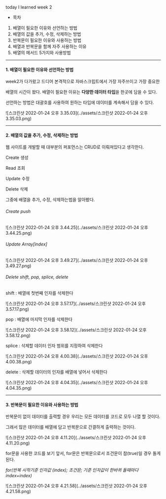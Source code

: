 today I learned week 2

- 목차

1. 배열이 필요한 이유와 선언하는 방법
2. 배열의 값을 추가, 수정, 삭제하는 방법
3. 반복문이 필요한 이유와 사용하는 방법
4. 배열과 반복문을 함께 자주 사용하는 이유
5. 배열의 메서드 5가지와 사용방법



---



#### 1. 배열이 필요한 이유와 선언하는 방법

week2가 다가왔고 드디어 본격적으로 자바스크립트에서 가장 자주쓰이고 가장 중요한

배열의 시간이 왔다. 배열이 필요한 이유는 **다양한 데이터 타입**을 한곳에 담을 수 있다.

선언하는 방법은 대괄호를 사용하여 원하는 타입에 데이터를 계속해서 담을 수 있다.

![스크린샷 2022-01-24 오후 3.35.03](../assets/스크린샷 2022-01-24 오후 3.35.03.png)



---



#### 2. 배열의 값을 추가, 수정, 삭제하는 방법

웹 사이트를 개발할 때 대부분의 퍼포먼스는 CRUD로 이뤄져있다고 생각한다.

Create  	생성

Read 		조회

Update 	수정

Delete       삭제

그중에 배열을 추가, 수정, 삭제하는법을 알아봤다.



###### Create  push

![스크린샷 2022-01-24 오후 3.44.25](../assets/스크린샷 2022-01-24 오후 3.44.25.png)



###### Update  Array[index]

![스크린샷 2022-01-24 오후 3.49.27](../assets/스크린샷 2022-01-24 오후 3.49.27.png)



###### Delete shift, pop, splice, delete 

shift : 배열에 첫번째 인자를 삭제한다

![스크린샷 2022-01-24 오후 3.57.17](../assets/스크린샷 2022-01-24 오후 3.57.17.png)

pop : 배열에 마지막 인자를 삭제한다

![스크린샷 2022-01-24 오후 3.58.12](../assets/스크린샷 2022-01-24 오후 3.58.12.png)

splice : 삭제할 데이터 인자 범위를 지정하여 삭제한다

![스크린샷 2022-01-24 오후 4.00.38](../assets/스크린샷 2022-01-24 오후 4.00.38.png)

delete : 삭제할 데이터의 인자를 배열에 넣어서 삭제한다

![스크린샷 2022-01-24 오후 4.04.35](../assets/스크린샷 2022-01-24 오후 4.04.35.png)



---



#### 3. 반복문이 필요한 이유와 사용하는 방법

반복문이 없이 데이터를 출력할 경우 우리는 모든 데이터를 코드로 모두 나열 할 것이다.

그래서 많은 데이터를 배열에 담고 반복문으로 간결하게 출력하는 것이다.

![스크린샷 2022-01-24 오후 4.11.20](../assets/스크린샷 2022-01-24 오후 4.11.20.png)

for문을 사용한 코드를 보기 앞서, for문은 반복문으로서 조건문이 참(true)일 경우 돌게된다.

*for(반복 시작기준 인자값 (index); 조건문; 기준 인자값이 한바퀴 돌때마다 index+index)*

![스크린샷 2022-01-24 오후 4.21.58](../assets/스크린샷 2022-01-24 오후 4.21.58.png)

